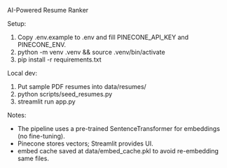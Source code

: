 AI-Powered Resume Ranker

Setup:
1. Copy .env.example to .env and fill PINECONE_API_KEY and PINECONE_ENV.
2. python -m venv .venv && source .venv/bin/activate
3. pip install -r requirements.txt

Local dev:
1. Put sample PDF resumes into data/resumes/
2. python scripts/seed_resumes.py
3. streamlit run app.py

Notes:
- The pipeline uses a pre-trained SentenceTransformer for embeddings (no fine-tuning).
- Pinecone stores vectors; Streamlit provides UI.
- embed cache saved at data/embed_cache.pkl to avoid re-embedding same files.

